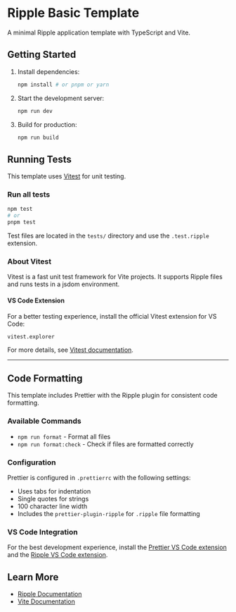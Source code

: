 # Ripple Basic Template

A minimal Ripple application template with TypeScript and Vite.

## Getting Started

1. Install dependencies:

    ```bash
    npm install # or pnpm or yarn
    ```

2. Start the development server:

    ```bash
    npm run dev
    ```

3. Build for production:
    ```bash
    npm run build
    ```

## Running Tests

This template uses [Vitest](https://vitest.dev/) for unit testing.

### Run all tests

```bash
npm test
# or
pnpm test
```

Test files are located in the `tests/` directory and use the `.test.ripple` extension.


### About Vitest

Vitest is a fast unit test framework for Vite projects. It supports Ripple files and runs tests in a jsdom environment.

#### VS Code Extension

For a better testing experience, install the official Vitest extension for VS Code:

```vscode-extensions
vitest.explorer
```

For more details, see [Vitest documentation](https://vitest.dev/).

---

## Code Formatting

This template includes Prettier with the Ripple plugin for consistent code formatting.

### Available Commands

- `npm run format` - Format all files
- `npm run format:check` - Check if files are formatted correctly

### Configuration

Prettier is configured in `.prettierrc` with the following settings:

- Uses tabs for indentation
- Single quotes for strings
- 100 character line width
- Includes the `prettier-plugin-ripple` for `.ripple` file formatting

### VS Code Integration

For the best development experience, install the [Prettier VS Code extension](https://marketplace.visualstudio.com/items?itemName=esbenp.prettier-vscode) and the [Ripple VS Code extension](https://marketplace.visualstudio.com/items?itemName=ripplejs.ripple-vscode-plugin).

## Learn More

- [Ripple Documentation](https://github.com/trueadm/ripple)
- [Vite Documentation](https://vitejs.dev/)
